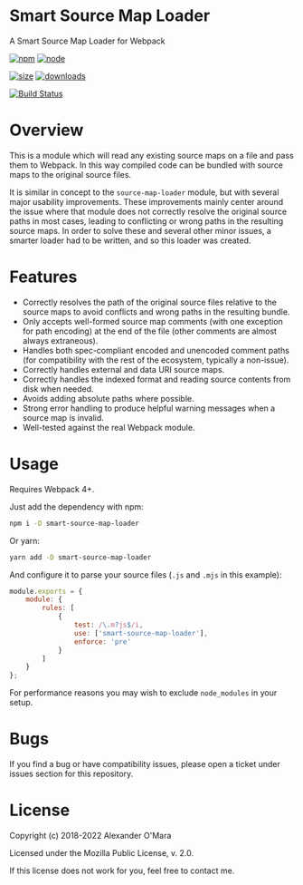 # Smart Source Map Loader

A Smart Source Map Loader for Webpack

[![npm](https://img.shields.io/npm/v/smart-source-map-loader.svg)](https://npmjs.com/package/smart-source-map-loader)
[![node](https://img.shields.io/node/v/smart-source-map-loader.svg)](https://nodejs.org)

[![size](https://packagephobia.now.sh/badge?p=smart-source-map-loader)](https://packagephobia.now.sh/result?p=smart-source-map-loader)
[![downloads](https://img.shields.io/npm/dm/smart-source-map-loader.svg)](https://npmcharts.com/compare/smart-source-map-loader?minimal=true)

[![Build Status](https://github.com/AlexanderOMara/smart-source-map-loader/workflows/main/badge.svg?branch=master)](https://github.com/AlexanderOMara/smart-source-map-loader/actions?query=workflow%3Amain+branch%3Amaster)

# Overview

This is a module which will read any existing source maps on a file and pass them to Webpack. In this way compiled code can be bundled with source maps to the original source files.

It is similar in concept to the `source-map-loader` module, but with several major usability improvements. These improvements mainly center around the issue where that module does not correctly resolve the original source paths in most cases, leading to conflicting or wrong paths in the resulting source maps. In order to solve these and several other minor issues, a smarter loader had to be written, and so this loader was created.

# Features

-   Correctly resolves the path of the original source files relative to the source maps to avoid conflicts and wrong paths in the resulting bundle.
-   Only accepts well-formed source map comments (with one exception for path encoding) at the end of the file (other comments are almost always extraneous).
-   Handles both spec-compliant encoded and unencoded comment paths (for compatibility with the rest of the ecosystem, typically a non-issue).
-   Correctly handles external and data URI source maps.
-   Correctly handles the indexed format and reading source contents from disk when needed.
-   Avoids adding absolute paths where possible.
-   Strong error handling to produce helpful warning messages when a source map is invalid.
-   Well-tested against the real Webpack module.

# Usage

Requires Webpack 4+.

Just add the dependency with npm:

```sh
npm i -D smart-source-map-loader
```

Or yarn:

```sh
yarn add -D smart-source-map-loader
```

And configure it to parse your source files (`.js` and `.mjs` in this example):

```js
module.exports = {
	module: {
		rules: [
			{
				test: /\.m?js$/i,
				use: ['smart-source-map-loader'],
				enforce: 'pre'
			}
		]
	}
};
```

For performance reasons you may wish to exclude `node_modules` in your setup.

# Bugs

If you find a bug or have compatibility issues, please open a ticket under issues section for this repository.

# License

Copyright (c) 2018-2022 Alexander O'Mara

Licensed under the Mozilla Public License, v. 2.0.

If this license does not work for you, feel free to contact me.
